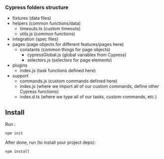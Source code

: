 
### Cypress folders structure

- fixtures (data files)
- helpers (common functions/data)
  - timeouts.ts (custom timeouts)
  - utils.js (common functions)
- integration (spec files)
- pages (page objects for different features/pages here)
  - constants (common things for page objects)
    - cypressGlobal.js (global variables from Cypress)
    - selectors.js (selectors for page elements)
- plugins
  - index.js (task functions defined here) 
- support
  - commands.js (custom commands defined here)
  - index.js (where we import all of our custom commands, define other Cypress functions)
  - index.d.ts (where we type all of our tasks, custom commands, etc.)


## Install
Run :
```
npm init 
```
After done, run (to install your project deps):

```
npm install

